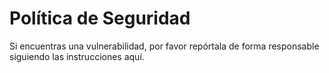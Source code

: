 # Política de Seguridad

Si encuentras una vulnerabilidad, por favor repórtala de forma responsable siguiendo las instrucciones aquí. 
